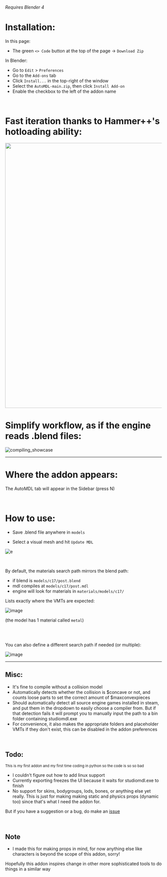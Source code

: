 
*Requires Blender 4*

# Installation:
In this page:
- The green `<> Code` button at the top of the page -> `Download Zip`

In Blender:
- Go to `Edit` > `Preferences`
- Go to the `Add-ons` tab
- Click `Install...` in the top-right of the window
- Select the `AutoMDL-main.zip`, then click `Install Add-on`
- Enable the checkbox to the left of the addon name

<br />    

# Fast iteration thanks to Hammer++'s hotloading ability:

<img src="https://cdn.discordapp.com/attachments/1131362438227431428/1236395804013494414/automdl_showcase.gif?ex=6637dad2&is=66368952&hm=a88cf810cc26153735a8a61439ee54dc1736b43c5bf9b169d2c4cc1602cfa3cd&" width="850"/>

<br />

# Simplify workflow, as if the engine reads .blend files:

![compiling_showcase](https://github.com/NvC-DmN-CH/AutoMDL/assets/56874047/08823113-c867-47f7-a8df-f83e307508d4)

---

# Where the addon appears:
The AutoMDL tab will appear in the Sidebar (press N)


<br />

# How to use:

- Save .blend file anywhere in `models`

- Select a visual mesh and hit `Update MDL`


![e](https://github.com/NvC-DmN-CH/AutoMDL/assets/56874047/a3b37051-b459-4b11-a4c1-29990f4305c9)

<br />

By default, the materials search path mirrors the blend path:

- if blend is `models/c17/post.blend`
- mdl compiles at `models/c17/post.mdl`
- engine will look for materials in `materials/models/c17/`

Lists exactly where the VMTs are expected:

![image](https://github.com/NvC-DmN-CH/AutoMDL/assets/56874047/a7fc3ac1-bd89-43dd-b2e6-a8ac54b2c22c)

(the model has 1 material called `metal`)

<br />

<br />

You can also define a different search path if needed (or multiple):

![image](https://github.com/NvC-DmN-CH/AutoMDL/assets/56874047/426fa106-a894-4d1e-90b6-0ec98f02fc13)


---


## Misc:
- It's fine to compile without a collision model
- Automatically detects whether the collision is $concave or not, and counts loose parts to set the correct amount of $maxconvexpieces
- Should automatically detect all source engine games installed in steam, and put them in the dropdown to easily choose a compiler from. But if that detection fails it will prompt you to manually input the path to a bin folder containing studiomdl.exe
- For convenience, it also makes the appropriate folders and placeholder VMTs if they don't exist, this can be disabled in the addon preferences

<br />

## Todo:
<sub>This is my first addon and my first time coding in python so the code is so so bad</sup>

- I couldn't figure out how to add linux support
- Currently exporting freezes the UI because it waits for studiomdl.exe to finish
- No support for skins, bodygroups, lods, bones, or anything else yet really. This is just for making making static and physics props (dynamic too) since that's what I need the addon for.

But if you have a suggestion or a bug, do make an [issue](https://github.com/NvC-DmN-CH/AutoMDL/issues)

<br />

## Note
- I made this for making props in mind, for now anything else like characters is beyond the scope of this addon, sorry!

Hopefully this addon inspires change in other more sophisticated tools to do things in a similar way
